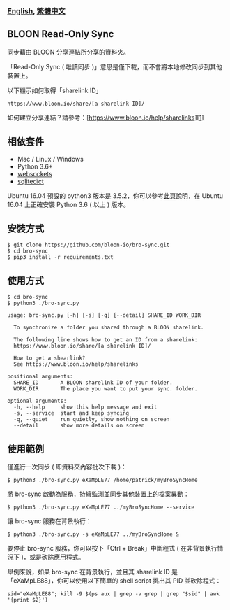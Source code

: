 ### [English][100], [繁體中文][101]

## BLOON Read-Only Sync

同步藉由 BLOON 分享連結所分享的資料夾。

「Read-Only Sync ( 唯讀同步 )」意思是僅下載，而不會將本地修改同步到其他裝置上。

以下顯示如何取得「sharelink ID」

```
https://www.bloon.io/share/[a sharelink ID]/
```

如何建立分享連結？請參考：[https://www.bloon.io/help/sharelinks][1]

## 相依套件

- Mac / Linux / Windows
- Python 3.6+
- [websockets][2]
- [sqlitedict][3]

Ubuntu 16.04 預設的 python3 版本是 3.5.2，你可以參考[此頁][102]說明，在 Ubuntu 16.04 上正確安裝 Python 3.6 ( 以上 ) 版本。

## 安裝方式

```
$ git clone https://github.com/bloon-io/bro-sync.git
$ cd bro-sync
$ pip3 install -r requirements.txt
```

## 使用方式

```
$ cd bro-sync
$ python3 ./bro-sync.py

usage: bro-sync.py [-h] [-s] [-q] [--detail] SHARE_ID WORK_DIR

  To synchronize a folder you shared through a BLOON sharelink.

  The following line shows how to get an ID from a sharelink:
  https://www.bloon.io/share/[a sharelink ID]/

  How to get a shearlink?
  See https://www.bloon.io/help/sharelinks

positional arguments:
  SHARE_ID       A BLOON sharelink ID of your folder.
  WORK_DIR       The place you want to put your sync. folder.

optional arguments:
  -h, --help     show this help message and exit
  -s, --service  start and keep syncing
  -q, --quiet    run quietly, show nothing on screen
  --detail       show more details on screen
```

## 使用範例

僅進行一次同步 ( 即資料夾內容批次下載 )：

```
$ python3 ./bro-sync.py eXaMpLE77 /home/patrick/myBroSyncHome
```

將 bro-sync 啟動為服務，持續監測並同步其他裝置上的檔案異動：

```
$ python3 ./bro-sync.py eXaMpLE77 ../myBroSyncHome --service
```

讓 bro-sync 服務在背景執行：

```
$ python3 ./bro-sync.py -s eXaMpLE77 ../myBroSyncHome &
```

要停止 bro-sync 服務，你可以按下「Ctrl + Break」中斷程式 ( 在非背景執行情況下 )，或是砍除應用程式。

舉例來說，如果 bro-sync 在背景執行，並且其 sharelink ID 是「eXaMpLE88」，你可以使用以下簡單的 shell script 挑出其 PID 並砍除程式：

```
sid="eXaMpLE88"; kill -9 $(ps aux | grep -v grep | grep "$sid" | awk '{print $2}')
```

[1]: https://www.bloon.io/help/sharelinks
[2]: https://pypi.org/project/websockets/
[3]: https://pypi.org/project/sqlitedict/
[100]: https://github.com/bloon-io/bro-sync/blob/master/README.md
[101]: https://github.com/bloon-io/bro-sync/blob/master/misc/README_zh_TW.md
[102]: https://github.com/bloon-io/bro-sync/blob/master/misc/ubuntu16.04_install_py3.6.md
